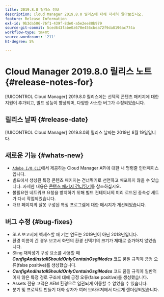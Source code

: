 ```yaml
---
title: 2019.8.0 릴리스 정보
description: Cloud Manager 2019.8.0 릴리스에 대해 자세히 알아보십시오.
feature: Release Information
exl-id: 9b3da506-76f1-439f-8de0-a5e2ee88b979
source-git-commit: 5ced643fabe0a670e456cbea72f9da8196ac774a
workflow-type: tm+mt
source-wordcount: '211'
ht-degree: 5%

---
```


# Cloud Manager 2019.8.0 릴리스 노트 {#release-notes-for}

[!UICONTROL Cloud Manager] 2019.8.0 릴리스에는 선택적 콘텐츠 패키지에 대한 지원이 추가되고, 빌드 성능이 향상되며, 다양한 사소한 버그가 수정되었습니다.

## 릴리스 날짜 {#release-date}

[!UICONTROL Cloud Manager] 2019.8.0의 릴리스 날짜는 2019년 8월 19일입니다.

## 새로운 기능 {#whats-new}

* [`Adobe I/O CLI`](https://github.com/adobe/aio-cli-plugin-cloudmanager)에서 제공하는 Cloud Manager API에 대한 새 명령줄 인터페이스입니다.
* 빌드에서 생성된 특정 콘텐츠 패키지는 건너뛰기로 선언하고 배포하지 않을 수 있습니다. 자세한 내용은 [콘텐츠 패키지 건너뛰기](/help/getting-started/project-setup.md#skipping-content-packages)를 참조하십시오.
* 불필요한 네트워크 요청을 방지하기 위해 빌드 컨테이너의 미리 로드된 종속성 세트가 다시 작업되었습니다.
* 개요 페이지의 잘못 구성된 특정 프로그램에 대한 메시지가 개선되었습니다.

## 버그 수정 {#bug-fixes}

* SLA 보고서에 액세스할 때 기본 연도는 2019년이 아닌 2018년입니다.
* 환경 이름이 긴 경우 보고서 화면의 환경 선택기의 크기가 제대로 증가하지 않았습니다.
* Sling 재작성기 구성 요소를 사용할 때 ***ConfigAndInstallShouldOnlyContainOsgiNodes*** 코드 품질 규칙이 긍정 오류(false positive)를 생성했습니다.
* ***ConfigAndInstallShouldOnlyContainOsgiNodes*** 코드 품질 규칙이 일반적이지 않은 특정 경로 구조에 대해 긍정 오류(false positive)를 생성했습니다.
* Assets 전용 고객은 AEM 환경으로 일관되게 이동할 수 없었을 수 있습니다.
* 분기 및 프로젝트 만들기 대화 상자가 여러 브라우저에서 다르게 렌더링되었습니다.
